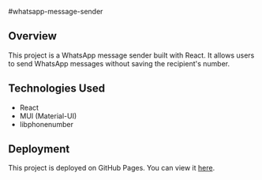 #whatsapp-message-sender

## Overview

This project is a WhatsApp message sender built with React. It allows users to send WhatsApp messages without saving the recipient's number.

## Technologies Used

- React
- MUI (Material-UI)
- libphonenumber

## Deployment

This project is deployed on GitHub Pages. You can view it [here](https://vivekdomadiya.github.io/whatsapp-message-sender/).